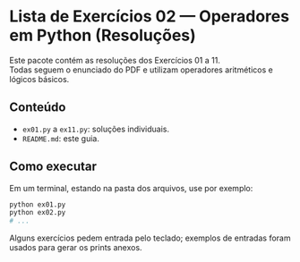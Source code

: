 # Lista de Exercícios 02 — Operadores em Python (Resoluções)

Este pacote contém as resoluções dos Exercícios 01 a 11.  
Todas seguem o enunciado do PDF e utilizam operadores aritméticos e lógicos básicos.

## Conteúdo
- `ex01.py` a `ex11.py`: soluções individuais.
- `README.md`: este guia.

## Como executar
Em um terminal, estando na pasta dos arquivos, use por exemplo:
```bash
python ex01.py
python ex02.py
# ...
```

Alguns exercícios pedem entrada pelo teclado; exemplos de entradas foram usados
para gerar os prints anexos.
